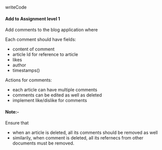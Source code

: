 writeCode

<!-- .... -->

#### Add to Assignment level 1

Add comments to the blog application where

Each comment should have fields:

- content of comment
- article Id for reference to article
- likes
- author
- timestamps()

Actions for comments:

- each article can have multiple comments
- comments can be edited as well as deleted
- implement like/dislike for comments

#### Note:-

Ensure that

- when an article is deleted, all its comments should be removed as well
- similarily, when comment is deleted, all its refernecs from other documents must be removed.
